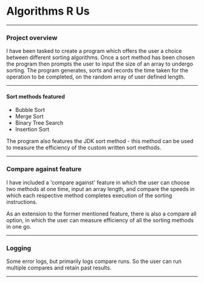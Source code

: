 # Algorithms R Us
___
### Project overview
I have been tasked to create a program which offers the user a choice between different sorting algorithms.
Once a sort method has been chosen the program then prompts the user to input the size of an array to 
undergo sorting. The program generates, sorts and records the time taken for the operation to be completed,
on the random array of user defined length.
___
#### Sort methods featured
* Bubble Sort
* Merge Sort
* Binary Tree Search
* Insertion Sort

The program also features the JDK sort method - this method can be used to measure the efficiency of the 
custom written sort methods.
___
### Compare against feature
I have included a 'compare against' feature in which the user can choose two methods at one time, input an array length,
and compare the speeds in which each respective method completes execution of the sorting instructions.

As an extension to the former mentioned feature, there is also a compare all option, in which the user can measure
efficiency of all the sorting methods in one go.
___
### Logging
Some error logs, but primarily logs compare runs. So the user can run multiple compares and retain past results.
___

